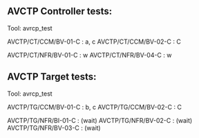 ## AVCTP Controller tests:
Tool: avrcp_test

AVCTP/CT/CCM/BV-01-C : a, c
AVCTP/CT/CCM/BV-02-C : C

AVCTP/CT/NFR/BV-01-C : w
AVCTP/CT/NFR/BV-04-C : w

## AVCTP Target tests:
Tool: avrcp_test

AVCTP/TG/CCM/BV-01-C : b, c
AVCTP/TG/CCM/BV-02-C : C

AVCTP/TG/NFR/BI-01-C : (wait)
AVCTP/TG/NFR/BV-02-C : (wait)
AVCTP/TG/NFR/BV-03-C : (wait)



